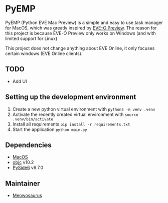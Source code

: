 # PyEMP
PyEMP (Python EVE Mac Preview) is a simple and easy to use task manager for MacOS, which was greatly inspired by [EVE-O Preview](https://github.com/EveOPlus/eve-o-preview). 
The reason for this project is because EVE-O Preview only works on Windows (and with limited support for Linux)

This project does not change anything about EVE Online, it only focuses certain windows (EVE Online clients).

## TODO
- Add UI

## Setting up the development environment
1. Create a new python virtual environment with `python3 -m venv .venv`
2. Activate the recently created virtual environment with `source .venv/bin/activate`
3. Install all requirements `pip install -r requirements.txt`
4. Start the application `python main.py`

## Dependencies
- [MacOS](https://www.apple.com/de/macos/)
- [objc](https://github.com/ronaldoussoren/pyobjc) v10.2
- [PySide6](https://wiki.qt.io/Qt_for_Python) v6.7.0

## Maintainer
- [Meowosaurus](https://github.com/meowosaurus)